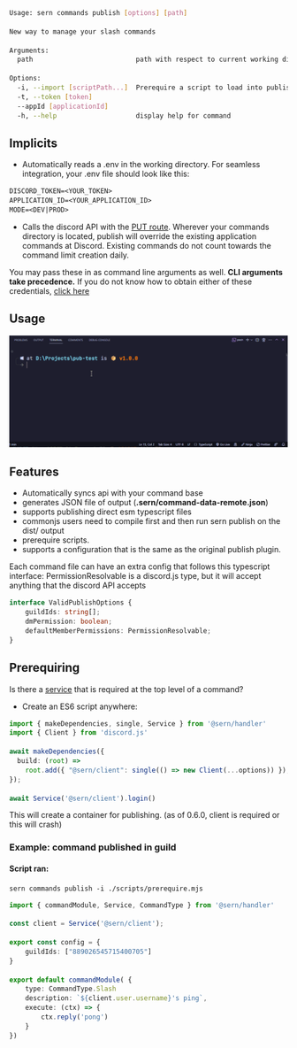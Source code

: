 ```sh
Usage: sern commands publish [options] [path]

New way to manage your slash commands

Arguments:
  path                          path with respect to current working directory that will locate all published files

Options:
  -i, --import [scriptPath...]  Prerequire a script to load into publisher
  -t, --token [token]
  --appId [applicationId]
  -h, --help                    display help for command
```
## Implicits
- Automatically reads a .env in the working directory. For seamless integration, your .env file should look like this:
```txt title=".env" 
DISCORD_TOKEN=<YOUR_TOKEN>
APPLICATION_ID=<YOUR_APPLICATION_ID>
MODE=<DEV|PROD>
```
- Calls the discord API with the [PUT route](https://discord.com/developers/docs/interactions/application-commands#bulk-overwrite-global-application-commands). Wherever your commands directory is located, publish will override the existing application commands at Discord. Existing commands do not count towards the command limit creation daily. 

You may pass these in as command line arguments as well. **CLI arguments take precedence.**
If you do not know how to obtain either of these credentials, [click here](https://github.com/reactiflux/discord-irc/wiki/Creating-a-discord-bot-&-getting-a-token)

## Usage 

![usage](../../static/img/Code_-_Insiders_2kTVzm0uIQ.gif)


## Features
- Automatically syncs api with your command base
- generates JSON file of output (**.sern/command-data-remote.json**)
- supports publishing direct esm typescript files
- commonjs users need to compile first and then run sern publish on the dist/ output
- prerequire scripts.
- supports a configuration that is the same as the original publish plugin.


Each command file can have an extra config that follows this typescript interface:
PermissionResolvable is a discord.js type, but it will accept anything that the discord API accepts

```ts 
interface ValidPublishOptions {
	guildIds: string[];
	dmPermission: boolean;
	defaultMemberPermissions: PermissionResolvable;
}

```
## Prerequiring 
Is there a [service](../guide/walkthrough/services) that is required at the top level of a command?
- Create an ES6 script anywhere: 

```ts title="scripts/prerequire.mjs"
import { makeDependencies, single, Service } from '@sern/handler'
import { Client } from 'discord.js'

await makeDependencies({
  build: (root) =>
    root.add({ "@sern/client": single(() => new Client(...options)) }),
});

await Service('@sern/client').login()
```
This will create a container for publishing. (as of 0.6.0, client is required or this will crash)

### Example: command published in guild

#### Script ran:
```
sern commands publish -i ./scripts/prerequire.mjs
```
```ts title=src/commands/ping.ts
import { commandModule, Service, CommandType } from '@sern/handler'

const client = Service('@sern/client');

export const config = { 
    guildIds: ["889026545715400705"]
}

export default commandModule( {
    type: CommandType.Slash
    description: `${client.user.username}'s ping`,
    execute: (ctx) => { 
        ctx.reply('pong')
    }
})

```
